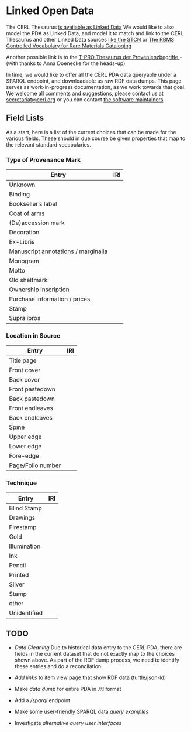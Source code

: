 # Linked Open Data

The CERL Thesaurus [is available as Linked Data](https://www.cerl.org/resources/cerl_thesaurus/linkeddata)
We would like to also model the PDA as Linked Data, and model it to match and link to the CERL Thesaurus and other Linked Data sources [like the STCN](http://data.bibliotheken.nl/doc/nbt/p192741446) or [The RBMS Controlled Vocabulary for Rare Materials Cataloging](https://id.loc.gov/vocabulary/rbmscv.html)

Another possible link is to the [T-PRO Thesaurus der Provenienzbegriffe
](https://provenienz.gbv.de/T-PRO_Thesaurus_der_Provenienzbegriffe) - (with thanks to Anna Doenecke for the heads-up)

In time, we would like to offer all the CERL PDA data queryable under a SPARQL endpoint, and downloadable as raw RDF data dumps.
This page serves as work-in-progress documentation, as we work towards that goal. We welcome all comments and suggestions, please contact us at secretariat@cerl.org or you can contact [the software maintainers](https://epoz.org/).

## Field Lists

As a start, here is a list of the current choices that can be made for the various fields. These should in due course be given properties that map to the relevant standard vocabularies.

### Type of Provenance Mark

| Entry                               | IRI |
| ----------------------------------- | --- |
| Unknown                             |     |
| Binding                             |     |
| Bookseller’s label                  |     |
| Coat of arms                        |     |
| (De)accession mark                  |     |
| Decoration                          |     |
| Ex-Libris                           |     |
| Manuscript annotations / marginalia |     |
| Monogram                            |     |
| Motto                               |     |
| Old shelfmark                       |     |
| Ownership inscription               |     |
| Purchase information / prices       |     |
| Stamp                               |     |
| Supralibros                         |     |

### Location in Source

| Entry             | IRI |
| ----------------- | --- |
| Title page        |     |
| Front cover       |     |
| Back cover        |     |
| Front pastedown   |     |
| Back pastedown    |     |
| Front endleaves   |     |
| Back endleaves    |     |
| Spine             |     |
| Upper edge        |     |
| Lower edge        |     |
| Fore-edge         |     |
| Page/Folio number |     |

### Technique

| Entry        | IRI |
| ------------ | --- |
| Blind Stamp  |     |
| Drawings     |     |
| Firestamp    |     |
| Gold         |     |
| Illumination |     |
| Ink          |     |
| Pencil       |     |
| Printed      |     |
| Silver       |     |
| Stamp        |     |
| other        |     |
| Unidentified |     |

## TODO

- _Data Cleaning_ Due to historical data entry to the CERL PDA, there are fields in the current dataset that do not exactly map to the choices shown above. As part of the RDF dump process, we need to identify these entries and do a reconcilation.

- _Add links_ to item view page that show RDF data (turtle/json-ld)

- Make _data dump_ for entire PDA in .ttl format

- Add a _/sparql_ endpoint

- Make some user-friendly SPARQL data _query examples_

- Investigate _alternative query user interfaces_
